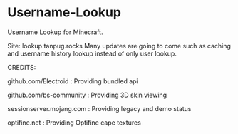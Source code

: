 # Username-Lookup
Username Lookup for Minecraft.

Site: lookup.tanpug.rocks
Many updates are going to come such as caching and username history lookup instead of only user lookup.

CREDITS:

github.com/Electroid : Providing bundled api

github.com/bs-community : Providing 3D skin viewing

sessionserver.mojang.com : Providing legacy and demo status

optifine.net : Providing Optifine cape textures
